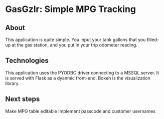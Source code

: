 # GasGzlr: Simple MPG Tracking

## About

This application is quite simple. You input your tank gallons that you filled-up at the gas station, and you put in your trip odometer reading.

## Technologies

This application uses the PYODBC driver connecting to a MSSQL server. It is served with Flask as a dyanmic front-end. Bokeh is the visualization library.

## Next steps

Make MPG table editable
Implement passcode and customer usernames
